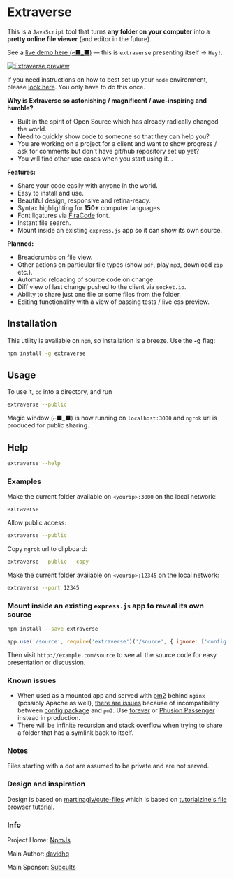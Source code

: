 # Extraverse

This is a `JavaScript` tool that turns **any folder on your computer** into a **pretty online file viewer** (and editor in the future).

See a [live demo here (⌐■_■)](https://demo.extraverse.io) — this is `extraverse` presenting itself → `Hey!`.

[![Extraverse preview](http://cdn.tutorialzine.com/wp-content/uploads/2014/09/file-and-folder-grid.jpg)](https://demo.extraverse.io)

If you need instructions on how to best set up your `node` environment, please [look here](https://subcults.com/wiki/Code-Collaboration.pdf). You only have to do this once.

**Why is Extraverse so astonishing / magnificent / awe-inspiring and humble?**

* Built in the spirit of Open Source which has already radically changed the world.
* Need to quickly show code to someone so that they can help you?
* You are working on a project for a client and want to show progress / ask for comments but don't have git/hub repository set up yet?
* You will find other use cases when you start using it...

**Features:**

* Share your code easily with anyone in the world.
* Easy to install and use.
* Beautiful design, responsive and retina-ready.
* Syntax highlighting for **150+** computer languages.
* Font ligatures via [FiraCode](https://github.com/tonsky/FiraCode) font.
* Instant file search.
* Mount inside an existing `express.js` app so it can show its own source.

**Planned:**

* Breadcrumbs on file view.
* Other actions on particular file types (show `pdf`, play `mp3`, download `zip` etc.).
* Automatic reloading of source code on change.
* Diff view of last change pushed to the client via `socket.io`.
* Ability to share just one file or some files from the folder.
* Editing functionality with a view of passing tests / live css preview.

## Installation

This utility is available on `npm`, so installation is a breeze. Use the **-g** flag:

```bash
npm install -g extraverse
```

## Usage

To use it, `cd` into a directory, and run

```bash
extraverse --public
```

Magic window (⌐■_■) is now running on `localhost:3000` and `ngrok` url is produced for public sharing.

## Help

```bash
extraverse --help
```

### Examples

Make the current folder available on `<yourip>:3000` on the local network:

```bash
extraverse
```

Allow public access:

```bash
extraverse --public
```

Copy `ngrok` url to clipboard:

```bash
extraverse --public --copy
```

Make the current folder available on `<yourip>:12345` on the local network:

```bash
extraverse --port 12345
```

### Mount inside an existing `express.js` app to reveal its own source

```bash
npm install --save extraverse
```

```javascript
app.use('/source', require('extraverse')('/source', { ignore: ['config'] }))
```

Then visit `http://example.com/source` to see all the source code for easy presentation or discussion.

### Known issues

* When used as a mounted app and served with [pm2](https://www.npmjs.com/package/pm2) behind `nginx` (possibly Apache as well), [there are issues](http://serverfault.com/questions/766280/nginx-proxy-pass-cannot-fetch-assets) because of incompatibility between [config package](https://www.npmjs.com/package/config) and `pm2`. Use [forever](https://www.npmjs.com/package/forever) or [Phusion Passenger](https://github.com/phusion/passenger/wiki/Phusion-Passenger:-Node.js-tutorial) instead in production.
* There will be infinite recursion and stack overflow when trying to share a folder that has a symlink back to itself.

### Notes

Files starting with a dot are assumed to be private and are not served.

### Design and inspiration

Design is based on [martinaglv/cute-files](https://github.com/martinaglv/cute-files) which is based on [tutorialzine's file browser tutorial](http://tutorialzine.com/2014/09/cute-file-browser-jquery-ajax-php/).

### Info

Project Home: [NpmJs](https://www.npmjs.com/package/extraverse)

Main Author: [davidhq](https://davidkrmpotic.com)

Main Sponsor: [Subcults](https://subcults.com)
